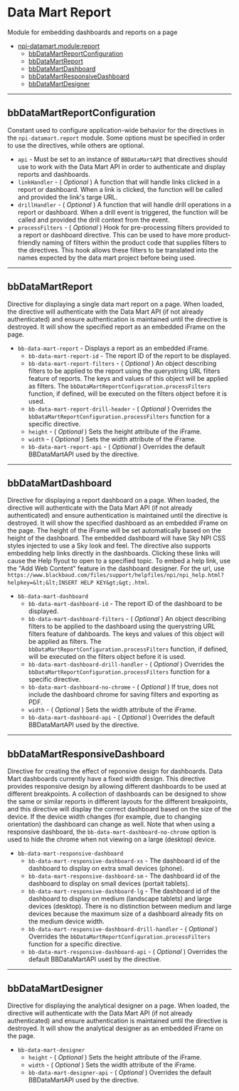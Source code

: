<a id="npi-datamart.module:report"></a>

# Data Mart Report
Module for embedding dashboards and reports on a page

* [npi-datamart.module:report](#npi-datamart.module:report)
    * [bbDataMartReportConfiguration](#npi-datamart.module:report~bbDataMartReportConfiguration)
    * [bbDataMartReport](#npi-datamart.module:report~bbDataMartReport)
    * [bbDataMartDashboard](#npi-datamart.module:report~bbDataMartDashboard)
    * [bbDataMartResponsiveDashboard](#npi-datamart.module:report~bbDataMartResponsiveDashboard)
    * [bbDataMartDesigner](#npi-datamart.module:report~bbDataMartDesigner)
    

---
<a id="npi-datamart.module:report~bbDataMartReportConfiguration"></a>
## bbDataMartReportConfiguration
Constant used to configure application-wide behavior for the directives in the  `npi-datamart.report` module. Some options must be specified in order to use the directives, while others are optional.

- `api` - Must be set to an instance of `BBDataMartAPI` that directives should use to work with the Data Mart API in order to authenticate and display reports and dashboards.
- `linkHandler` - ( _Optional_ ) A function that will handle links clicked in a report or dashboard. When a link is clicked, the function will be called and provided the link&#39;s targe URL.
- `drillHandler` - ( _Optional_ ) A function that will handle drill operations in a report or dashboard. When a drill event is triggered, the function will be called and provided the drill context from the event.
- `processFilters` - ( _Optional_ ) Hook for pre-processing filters provided to a report or dashboard directive. This can be used to have more product-friendly naming of filters within the product code that supplies filters to the directives.  This hook allows these filters to be translated into the names expected by the data mart project before being used.


---
<a id="npi-datamart.module:report~bbDataMartReport"></a>
## bbDataMartReport
Directive for displaying a single data mart report on a page. When loaded, the directive will authenticate with the Data Mart API (if not already authenticated) and ensure authentication is maintained until the directive is destroyed. It will show the specified report as an embedded iFrame on the page.

- `bb-data-mart-report` - Displays a report as an embedded iFrame.
    - `bb-data-mart-report-id` - The report ID of the report to be displayed.
    - `bb-data-mart-report-filters` - ( _Optional_ ) An object describing filters to be applied to the report using the querystring URL filters feature of reports. The keys and values of this object will be applied as filters.  The `bbDataMartReportConfiguration.processFilters` function, if defined, will be executed on the filters object before it is used.
    - `bb-data-mart-report-drill-header` - ( _Optional_ ) Overrides the `bbDataMartReportConfiguration.processFilters` function for a specific directive.
    - `height` - ( _Optional_ ) Sets the height attribute of the iFrame.
    - `width` - ( _Optional_ ) Sets the width attribute of the iFrame.
    - `bb-data-mart-report-api` - ( _Optional_ ) Overrides the default BBDataMartAPI used by the directive.


---
<a id="npi-datamart.module:report~bbDataMartDashboard"></a>
## bbDataMartDashboard
Directive for displaying a report dashboard on a page. When loaded, the directive will authenticate with the Data Mart API (if not already authenticated) and ensure authentication is maintained until the directive is destroyed. It will show the specified dashboard as an embedded iFrame on the page. The height of the iFrame will be set automatically based on the height of the dashboard.The embedded dashboard will have Sky NPI CSS styles injected to use a Sky look and feel.The directive also supports embedding help links directly in the dashboards. Clicking these links will cause the Help flyout to open to a specified topic. To embed a help link, use the &quot;Add Web Content&quot; feature in the dashboard designer.  For the url, use `https://www.blackbaud.com/files/support/helpfiles/npi/npi_help.html?helpkey=&lt;&lt;INSERT HELP KEY&gt;&gt;.html`.

- `bb-data-mart-dashboard`
    - `bb-data-mart-dashboard-id` - The report ID of the dashboard to be displayed.
    - `bb-data-mart-dashboard-filters` - ( _Optional_ ) An object describing filters to be applied to the dashboard using the querystring URL filters feature of dahboards. The keys and values of this object will be applied as filters.  The `bbDataMartReportConfiguration.processFilters` function, if defined, will be executed on the filters object before it is used.
    - `bb-data-mart-dashboard-drill-handler` - ( _Optional_ ) Overrides the `bbDataMartReportConfiguration.processFilters` function for a specific directive.
    - `bb-data-mart-dashboard-no-chrome` - ( _Optional_ ) If true, does not include the dashboard chrome for saving filters and exporting as PDF.
    - `width` - ( _Optional_ ) Sets the width attribute of the iFrame.
    - `bb-data-mart-dashboard-api` - ( _Optional_ ) Overrides the default BBDataMartAPI used by the directive.


---
<a id="npi-datamart.module:report~bbDataMartResponsiveDashboard"></a>
## bbDataMartResponsiveDashboard
Directive for creating the effect of reponsive design for dashboards. Data Mart dashboards currently have a fixed width design. This directive provides responsive design by allowing different dashboards to be used at different breakpoints.  A collection of dashboards can be designed to show the same or similar reports in different layouts for the different breakpoints, and this directive will display the correct dashboard based on the size of the device.  If the device width changes (for example, due to changing orientation) the dashboard can change as well.Note that when using a responsive dashboard, the `bb-data-mart-dashboard-no-chrome` option is used to hide the chrome when not viewing on a large (desktop) device.

- `bb-data-mart-responsive-dashboard`
    - `bb-data-mart-responsive-dashboard-xs` - The dashboard id of the dashboard to display on extra small devices (phone).
    - `bb-data-mart-responsive-dashboard-sm` - The dashboard id of the dashboard to display on small devices (portait tablets).
    - `bb-data-mart-responsive-dashboard-lg` - The dashboard id of the dashboard to display on medium (landscape tablets) and large devices (desktop).  There is no distinction between medium and large devices because the maximum size of a dashboard already fits on the medium device width.
    - `bb-data-mart-responsive-dashboard-drill-handler` - ( _Optional_ ) Overrides the `bbDataMartReportConfiguration.processFilters` function for a specific directive.
    - `bb-data-mart-responsive-dashboard-api` - ( _Optional_ ) Overrides the default BBDataMartAPI used by the directive.


---
<a id="npi-datamart.module:report~bbDataMartDesigner"></a>
## bbDataMartDesigner
Directive for displaying the analytical designer on a page. When loaded, the directive will authenticate with the Data Mart API (if not already authenticated) and ensure authentication is maintained until the directive is destroyed. It will show the analytical designer
        as an embedded iFrame on the page.

- `bb-data-mart-designer`
    - `height` - ( _Optional_ ) Sets the height attribute of the iFrame.
    - `width` - ( _Optional_ ) Sets the width attribute of the iFrame.
    - `bb-data-mart-designer-api` - ( _Optional_ ) Overrides the default BBDataMartAPI used by the directive.

